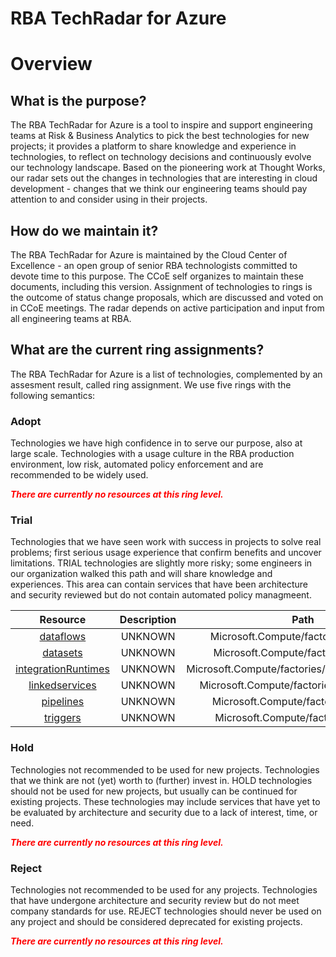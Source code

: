 
RBA TechRadar for Azure
=======================

# Overview

## What is the purpose?


The RBA TechRadar for Azure is a tool to inspire and support engineering teams at Risk & Business Analytics to pick the best technologies for new projects; it provides a platform to share knowledge and experience in technologies, to reflect on technology decisions and continuously evolve our technology landscape.  Based on the pioneering work at Thought Works, our radar sets out the changes in technologies that are interesting in cloud development - changes that we think our engineering teams should pay attention to and consider using in their projects.
## How do we maintain it?


The RBA TechRadar for Azure is maintained by the Cloud Center of Excellence - an open group of senior RBA technologists committed to devote time to this purpose.  The CCoE self organizes to maintain these documents, including this version.  Assignment of technologies to rings is the outcome of status change proposals, which are discussed and voted on in CCoE meetings.  The radar depends on active participation and input from all engineering teams at RBA.
## What are the current ring assignments?


The RBA TechRadar for Azure is a list of technologies, complemented by an assesment result, called ring assignment.  We use five rings with the following semantics:
### Adopt


Technologies we have high confidence in to serve our purpose, also at large scale.  Technologies with a usage culture in the RBA production environment, low risk, automated policy enforcement and are recommended to be widely used.  
  
***<font color="red"> There are currently no resources at this ring level. </font>***
### Trial


Technologies that we have seen work with success in projects to solve real problems;  first serious usage experience that confirm benefits and uncover limitations.  TRIAL technologies are slightly more risky; some engineers in our organization walked this path and will share knowledge and experiences.  This area can contain services that have been architecture and security reviewed but do not contain automated policy managmeent.  

|Resource|Description|Path|Status|
| :---: | :---: | :---: | :---: |
|[dataflows](https://github.com/openrba/python-azure-techradar/tree/master/Microsoft.Compute/factories/dataflows)|UNKNOWN|Microsoft.Compute/factories/dataflows|TRIAL|
|[datasets](https://github.com/openrba/python-azure-techradar/tree/master/Microsoft.Compute/factories/datasets)|UNKNOWN|Microsoft.Compute/factories/datasets|TRIAL|
|[integrationRuntimes](https://github.com/openrba/python-azure-techradar/tree/master/Microsoft.Compute/factories/integrationRuntimes)|UNKNOWN|Microsoft.Compute/factories/integrationRuntimes|TRIAL|
|[linkedservices](https://github.com/openrba/python-azure-techradar/tree/master/Microsoft.Compute/factories/linkedservices)|UNKNOWN|Microsoft.Compute/factories/linkedservices|TRIAL|
|[pipelines](https://github.com/openrba/python-azure-techradar/tree/master/Microsoft.Compute/factories/pipelines)|UNKNOWN|Microsoft.Compute/factories/pipelines|TRIAL|
|[triggers](https://github.com/openrba/python-azure-techradar/tree/master/Microsoft.Compute/factories/triggers)|UNKNOWN|Microsoft.Compute/factories/triggers|TRIAL|

### Hold


Technologies not recommended to be used for new projects. Technologies that we think are not (yet) worth to (further) invest in.  HOLD technologies should not be used for new projects, but usually can be continued for existing projects.  These technologies may include services that have yet to be evaluated by architecture and security due to a lack of interest, time, or need.  
  
***<font color="red"> There are currently no resources at this ring level. </font>***
### Reject


Technologies not recommended to be used for any projects. Technologies that have undergone architecture and security review but do not meet company standards for use.  REJECT technologies should never be used on any project and should be considered deprecated for existing projects.  
  
***<font color="red"> There are currently no resources at this ring level. </font>***